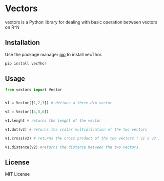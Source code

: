 # Vectors

vextors is a Python library for dealing with basic operation between vectors on R^N

## Installation


Use the package manager [pip](https://pip.pypa.io/en/stable/) to install vecThor.

```bash
pip install vecThor
```

## Usage

```python
from vextors import Vector


v1 = Vector([1,2,3]) # defines a three-dim vector

v2 = Vector([4,5,6])

v1.lenght # returns the lenght of the vector

v1.dot(v2) # returns the scalar multiplication of the two vectors

v1.cross(v2) # returns the cross product of the two vectors ( v1 x v2 )

v1.distance(v2) #returns the distance between the two vectors

```
## License
MIT License


